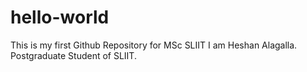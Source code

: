 # hello-world
This is my first Github Repository for MSc SLIIT
 I am Heshan Alagalla.  Postgraduate Student of SLIIT.
